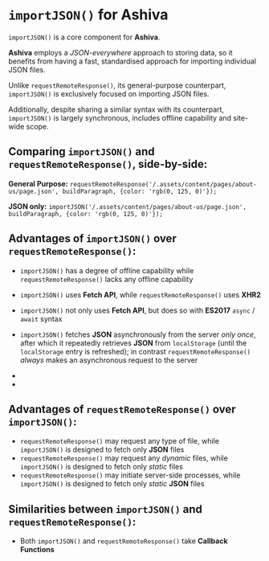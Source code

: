 # `importJSON()` for Ashiva

`importJSON()` is a core component for **Ashiva**.

**Ashiva** employs a _JSON-everywhere_ approach to storing data, so it benefits from having a fast, standardised approach for importing individual JSON files.

Unlike `requestRemoteResponse()`, its general-purpose counterpart, `importJSON()` is exclusively focused on importing JSON files.

Additionally, despite sharing a similar syntax with its counterpart, `importJSON()` is largely synchronous, includes offline capability and site-wide scope.

## Comparing `importJSON()` and `requestRemoteResponse()`, side-by-side:
    
**General Purpose:** `requestRemoteResponse('/.assets/content/pages/about-us/page.json', buildParagraph, {color: 'rgb(0, 125, 0)'});`

**JSON only:** `importJSON('/.assets/content/pages/about-us/page.json', buildParagraph, {color: 'rgb(0, 125, 0)'});`

## Advantages of `importJSON()` over `requestRemoteResponse()`:

 - `importJSON()` has a degree of offline capability while `requestRemoteResponse()` lacks any offline capability

 - `importJSON()` uses **Fetch API**, while `requestRemoteResponse()` uses **XHR2**
 
 - `importJSON()` not only uses **Fetch API**, but does so with **ES2017** `async` / `await` syntax
 
 - `importJSON()` fetches **JSON** asynchronously from the server _only once_, after which it repeatedly retrieves **JSON** from `localStorage` (until the `localStorage` entry is refreshed); in contrast `requestRemoteResponse()` _always_ makes an asynchronous request to the server
 
 -
 
 -
 
 ## Advantages of `requestRemoteResponse()` over `importJSON()`:
 
 - `requestRemoteResponse()` may request any type of file, while `importJSON()` is designed to fetch only **JSON** files
 - `requestRemoteResponse()` may request any _dynamic_ files, while `importJSON()` is designed to fetch only _static_ files
 - `requestRemoteResponse()` may initiate server-side processes, while `importJSON()` is designed to fetch only _static_ **JSON** files
    
 ## Similarities between `importJSON()` and `requestRemoteResponse()`:
 
  - Both `importJSON()` and `requestRemoteResponse()` take **Callback Functions**
